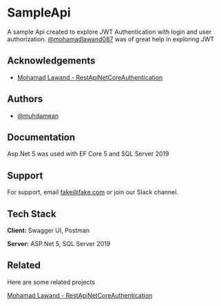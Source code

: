 
# SampleApi

A sample Api created to explore JWT Authentication with login and user authorization.
 [@mohamadlawand087](https://github.com/mohamadlawand087) was of great help in exploring JWT


## Acknowledgements

 - [Mohamad Lawand - RestApiNetCoreAuthentication](https://github.com/mohamadlawand087/v7-RestApiNetCoreAuthentication)
 
## Authors

- [@muhdamean](https://www.github.com/muhdamean)

  
## Documentation

Asp.Net 5 was used with EF Core 5 and SQL Server 2019

  
## Support

For support, email fake@fake.com or join our Slack channel.

  
## Tech Stack

**Client:** Swagger UI, Postman

**Server:** ASP.Net 5, SQL Server 2019

  
## Related

Here are some related projects

[Mohamad Lawand - RestApiNetCoreAuthentication](https://github.com/mohamadlawand087/v7-RestApiNetCoreAuthentication)

  
